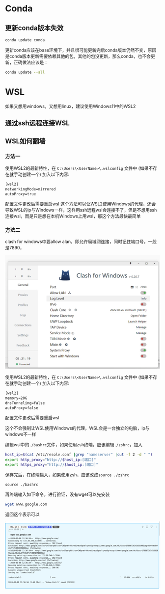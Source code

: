 # Conda

## 更新conda版本失效

```bash
conda update conda
```

更新conda应该在base环境下，并且很可能更新完后conda版本仍然不变，原因是conda版本更新需要依赖其他的包，其他的包没更新，那么conda，也不会更新，正确做法应该是：

```bash
conda update --all
```

# WSL

如果又想用windows，又想用linux，建议使用Windows11中的WSL2

## 通过ssh远程连接WSL

## WSL如何翻墙

### 方法一

使用WSL2的最新特性，在 `C:\Users\<UserName>\.wslconfig` 文件中 (如果不存在就手动创建一个) 加入以下内容:

```
[wsl2]
networkingMode=mirrored
autoProxy=true
```
配置文件更改后需要重启wsl
这个方法可以让WSL2使用Windows的代理，还会导致WSL的ip与Windows一样，这样用ssh远程wsl会连接不了，但是不想用ssh连接wsl，而是只是想在本机Windows上用wsl，那这个方法最快最简单

### 方法二

clash for windows中要allow alan，即允许局域网连接，同时记住端口号，一般是7890，

![](./images/clash%20for%20windows.png)

使用WSL2的最新特性，在 `C:\Users\<UserName>\.wslconfig` 文件中 (如果不存在就手动创建一个) 加入以下内容:

```
[wsl2]
memory=20G
dnsTunneling=false
autoProxy=false
```
配置文件更改后需要重启wsl

这个不会强制让WSL使用Windows的代理，WSL会是一台独立的电脑，ip与windows不一样

编辑wsl中的`./bashrc`文件，如果使用zsh终端，应该编辑`./zshrc`，加入

```bash
host_ip=$(cat /etc/resolv.conf |grep "nameserver" |cut -f 2 -d " ")
export http_proxy="http://$host_ip:[端口]"
export https_proxy="http://$host_ip:[端口]"
```

保存完后，在终端输入，如果使用zsh，应该改成`source ./zshrc`

```
source ./bashrc
```

再终端输入如下命令，进行验证，没有wget可以先安装

```bash
wget www.google.com
```
返回这个表示可以

![](./images/wget%20test.png)

